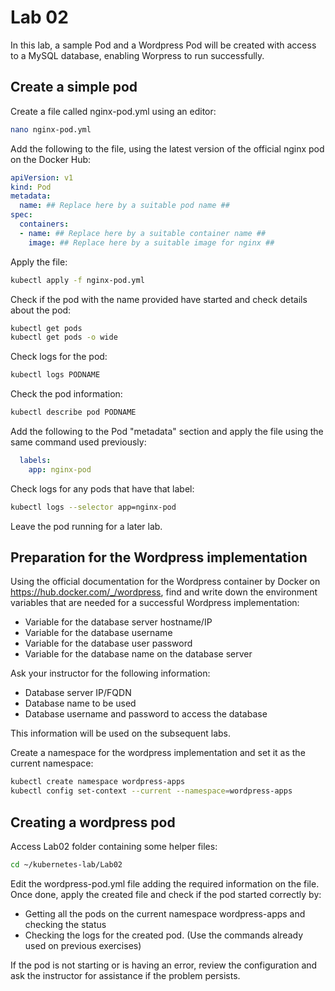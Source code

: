 # Lab 02

In this lab, a sample Pod and a Wordpress Pod will be created with access to a MySQL database, enabling Worpress to run successfully.

## Create a simple pod

Create a file called nginx-pod.yml using an editor:

```bash
nano nginx-pod.yml
```

Add the following to the file, using the latest version of the official nginx pod on the Docker Hub:

```yaml
apiVersion: v1
kind: Pod
metadata:
  name: ## Replace here by a suitable pod name ##
spec:
  containers:
  - name: ## Replace here by a suitable container name ##
    image: ## Replace here by a suitable image for nginx ##
```

Apply the file:

```bash
kubectl apply -f nginx-pod.yml
```

Check if the pod with the name provided have started and check details about the pod:

```bash
kubectl get pods
kubectl get pods -o wide
```

Check logs for the pod:

```bash
kubectl logs PODNAME
```

Check the pod information:

```bash
kubectl describe pod PODNAME
```

Add the following to the Pod "metadata" section and apply the file using the same command used previously:

```yaml
  labels:
    app: nginx-pod
```

Check logs for any pods that have that label:

```bash
kubectl logs --selector app=nginx-pod
```

Leave the pod running for a later lab.

## Preparation for the Wordpress implementation

Using the official documentation for the Wordpress container by Docker on https://hub.docker.com/_/wordpress, find and write down the environment variables  that are needed for a successful Wordpress implementation:

* Variable for the database server hostname/IP
* Variable for the database username
* Variable for the database user password
* Variable for the database name on the database server

Ask your instructor for the following information:

* Database server IP/FQDN
* Database name to be used
* Database username and password to access the database

This information will be used on the subsequent labs.

Create a namespace for the wordpress implementation and set it as the current namespace:

```bash
kubectl create namespace wordpress-apps
kubectl config set-context --current --namespace=wordpress-apps
```

## Creating a wordpress pod

Access Lab02 folder containing some helper files:

```bash
cd ~/kubernetes-lab/Lab02
```

Edit the wordpress-pod.yml file adding the required information on the file. Once done, apply the created file and check if the pod started correctly by:

* Getting all the pods on the current namespace wordpress-apps and checking the status
* Checking the logs for the created pod.
(Use the commands already used on previous exercises)

If the pod is not starting or is having an error, review the configuration and ask the instructor for assistance if the problem persists.
